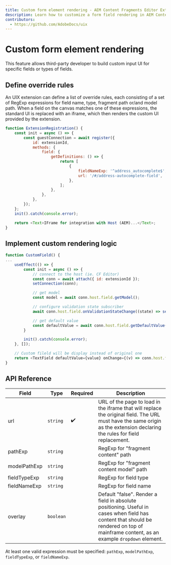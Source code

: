 ```yaml
---
title: Custom form element rendering - AEM Content Fragments Editor Extensibility
description: Learn how to customize a form field rendering in AEM Content Fragments Editor
contributors:
  - https://github.com/AdobeDocs/uix
---
```


# Custom form element rendering

This feature allows third-party developer to build custom input UI for specific fields or types of fields.

## Define override rules

An UIX extension can define a list of override rules, each consisting of a set of RegExp expressions for field name, type, fragment path or/and model path. When a field on the canvas matches one of these expressions, the standard UI is replaced with an iframe, which then renders the custom UI provided by the extension.

```js
function ExtensionRegistration() {
    const init = async () => {
        const guestConnection = await register({
            id: extensionId,
            methods: {
                field: {
                    getDefinitions: () => {
                        return [
                            {
                                fieldNameExp: '^address_autocomplete$',
                                url: '/#/address-autocomplete-field',
                            },
                        ];
                    },
                },
            },
        });
    };
    init().catch(console.error);

    return <Text>IFrame for integration with Host (AEM)...</Text>;
}
```

## Implement custom rendering logic

```js
function CustomField() {
...
    useEffect(() => {
        const init = async () => {
            // connect to the host (ie. CF Editor)
            const conn = await attach({ id: extensionId });
            setConnection(conn);

            // get model
            const model = await conn.host.field.getModel();

            // configure validation state subscriber
            await conn.host.field.onValidationStateChange((state) => setValidationState(state));

            // get default value
            const defaultValue = await conn.host.field.getDefaultValue();
        }

        init().catch(console.error);
    }, []);

    // Custom fileld will be display instead of original one
    return <TextField defaultValue={value} onChange={(v) => conn.host.field.onChange(v)} ... />;
}
```

## API Reference

| Field        | Type      | Required | Description                                                                                                                                                               |
|--------------|-----------|----------|---------------------------------------------------------------------------------------------------------------------------------------------------------------------------|
| url          | `string`  |  ✔️      | URL of the page to load in the iframe that will replace the original field. The URL must have the same origin as the extension declaring the rules for field replacement. |
| pathExp      | `string`  |          | RegExp for "fragment content" path                                                                                                                                        |
| modelPathExp | `string`  |          | RegExp for "fragment content model" path                                                                                                                                  |
| fieldTypeExp | `string`  |          | RegExp for field type                                                                                                                                                     |
| fieldNameExp | `string`  |          | RegExp for field name                                                                                                                                                     |
| overlay      | `boolean` |          | Default "false". Render a field in absolute positioning. Useful in cases when field has content that should be rendered on top of mainframe content, as an example `dropdown` element.     |

At least one valid expression must be specified: `pathExp`, `modelPathExp`, `fieldTypeExp`, or `fieldNameExp`.
